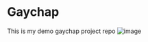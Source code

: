 # Gaychap
This is my demo gaychap project repo
![image](https://user-images.githubusercontent.com/98662442/157695165-5459fa38-d6a2-4653-a8e1-678eb35d6f3a.png)
